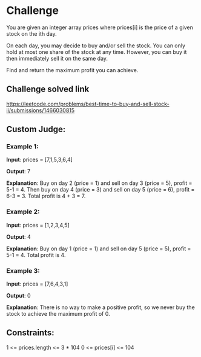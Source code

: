 # Challenge

You are given an integer array prices where prices[i] is the price of a given stock on the ith day.

On each day, you may decide to buy and/or sell the stock. You can only hold at most one share of the stock at any time. However, you can buy it then immediately sell it on the same day.

Find and return the maximum profit you can achieve.

## Challenge solved link
https://leetcode.com/problems/best-time-to-buy-and-sell-stock-ii/submissions/1466030815

## Custom Judge:

### Example 1:

**Input**: prices = [7,1,5,3,6,4]

**Output**: 7

**Explanation**: Buy on day 2 (price = 1) and sell on day 3 (price = 5), profit = 5-1 = 4.
Then buy on day 4 (price = 3) and sell on day 5 (price = 6), profit = 6-3 = 3.
Total profit is 4 + 3 = 7.

### Example 2:

**Input**: prices = [1,2,3,4,5]

**Output**: 4

**Explanation**: Buy on day 1 (price = 1) and sell on day 5 (price = 5), profit = 5-1 = 4.
Total profit is 4.

### Example 3:

**Input**: prices = [7,6,4,3,1]

**Output**: 0

**Explanation**: There is no way to make a positive profit, so we never buy the stock to achieve the maximum profit of 0.

## Constraints:

1 <= prices.length <= 3 * 104
0 <= prices[i] <= 104